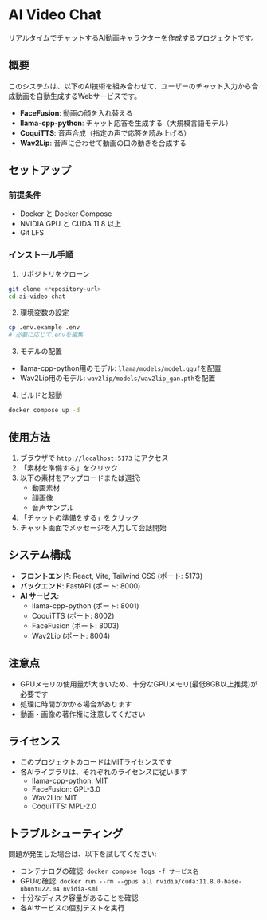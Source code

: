 # AI Video Chat

リアルタイムでチャットするAI動画キャラクターを作成するプロジェクトです。

## 概要

このシステムは、以下のAI技術を組み合わせて、ユーザーのチャット入力から合成動画を自動生成するWebサービスです。

- **FaceFusion**: 動画の顔を入れ替える
- **llama-cpp-python**: チャット応答を生成する（大規模言語モデル）
- **CoquiTTS**: 音声合成（指定の声で応答を読み上げる）
- **Wav2Lip**: 音声に合わせて動画の口の動きを合成する

## セットアップ

### 前提条件

- Docker と Docker Compose
- NVIDIA GPU と CUDA 11.8 以上
- Git LFS

### インストール手順

1. リポジトリをクローン

```bash
git clone <repository-url>
cd ai-video-chat
```

2. 環境変数の設定

```bash
cp .env.example .env
# 必要に応じて.envを編集
```

3. モデルの配置

- llama-cpp-python用のモデル: `llama/models/model.gguf`を配置
- Wav2Lip用のモデル: `wav2lip/models/wav2lip_gan.pth`を配置

4. ビルドと起動

```bash
docker compose up -d
```

## 使用方法

1. ブラウザで `http://localhost:5173` にアクセス
2. 「素材を準備する」をクリック
3. 以下の素材をアップロードまたは選択:
   - 動画素材
   - 顔画像
   - 音声サンプル
4. 「チャットの準備をする」をクリック
5. チャット画面でメッセージを入力して会話開始

## システム構成

- **フロントエンド**: React, Vite, Tailwind CSS (ポート: 5173)
- **バックエンド**: FastAPI (ポート: 8000)
- **AI サービス**:
  - llama-cpp-python (ポート: 8001)
  - CoquiTTS (ポート: 8002)
  - FaceFusion (ポート: 8003)
  - Wav2Lip (ポート: 8004)

## 注意点

- GPUメモリの使用量が大きいため、十分なGPUメモリ(最低8GB以上推奨)が必要です
- 処理に時間がかかる場合があります
- 動画・画像の著作権に注意してください

## ライセンス

- このプロジェクトのコードはMITライセンスです
- 各AIライブラリは、それぞれのライセンスに従います
  - llama-cpp-python: MIT
  - FaceFusion: GPL-3.0
  - Wav2Lip: MIT
  - CoquiTTS: MPL-2.0

## トラブルシューティング

問題が発生した場合は、以下を試してください:

- コンテナログの確認: `docker compose logs -f サービス名`
- GPUの確認: `docker run --rm --gpus all nvidia/cuda:11.8.0-base-ubuntu22.04 nvidia-smi`
- 十分なディスク容量があることを確認
- 各AIサービスの個別テストを実行 